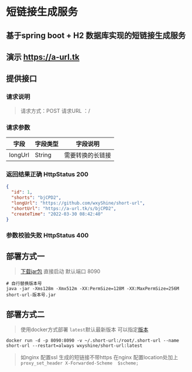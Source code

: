 # 短链接生成服务

## 基于spring boot + H2 数据库实现的短链接生成服务

## 演示  <a href="http://a-url.tk" target="_blank">https://a-url.tk </a>

## 提供接口

### 请求说明

> 请求方式：POST
> 请求URL ：/

### 请求参数

| 字段     | 字段类型 | 字段说明 |
| -------- | -------- | -------- |
| longUrl    | String      | 需要转换的长链接   | 

### 返回结果正确 HttpStatus 200

```json
{
  "id": 1,
  "shorts": "bjCPD2",
  "longUrl": "https://github.com/wxyShine/short-url",
  "shortUrl": "https://a-url.tk/s/bjCPD2",
  "createTime": "2022-03-30 08:42:40"
}
```  

### 参数校验失败 HttpStatus 400


## 部署方式一

> <a href="https://github.com/wxyShine/short-url/releases" target="_blank">下载jar包</a> 直接启动 默认端口 8090

```shell
# 自行替换版本号
java -jar -Xms128m -Xmx512m -XX:PermSize=128M -XX:MaxPermSize=256M  short-url-版本号.jar

```

## 部署方式二

> 使用docker方式部署 `latest`默认最新版本 可以指定<a href="https://hub.docker.com/r/wxyshine/short-url/tags" target="_blank">版本</a>

```shell
docker run -d -p 8090:8090 -v ~/.short-url:/root/.short-url --name short-url --restart=always wxyshine/short-url:latest
```     


> 如nginx 配置ssl 生成的短链接不带https  在nginx 配置location处加上 `proxy_set_header X-Forwarded-Scheme  $scheme;`
